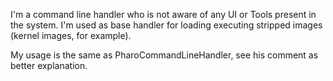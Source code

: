 I'm a command line handler who is not aware of any UI or Tools present in the system.I'm used as base handler for loading executing stripped images (kernel images, for example). My usage is the same as PharoCommandLineHandler, see his comment as better explanation.